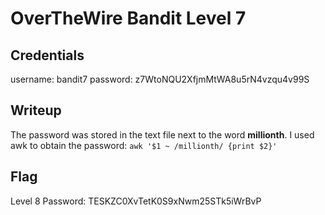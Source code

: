 # OverTheWire Bandit Level 7

## Credentials
username: bandit7
password: z7WtoNQU2XfjmMtWA8u5rN4vzqu4v99S

## Writeup
The password was stored in the text file next to the word **millionth**. I used awk to obtain the password: `awk '$1 ~ /millionth/ {print $2}'`

## Flag
Level 8 Password: TESKZC0XvTetK0S9xNwm25STk5iWrBvP
